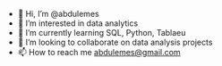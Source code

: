 - 👋 Hi, I’m @abdulemes
- 👀 I’m interested in data analytics
- 🌱 I’m currently learning SQL, Python, Tablaeu
- 💞️ I’m looking to collaborate on data analysis projects 
- 📫 How to reach me abdulemes@gmail.com

<!---
abdulemes/abdulemes is a ✨ special ✨ repository because its `README.md` (this file) appears on your GitHub profile.
You can click the Preview link to take a look at your changes.
--->
